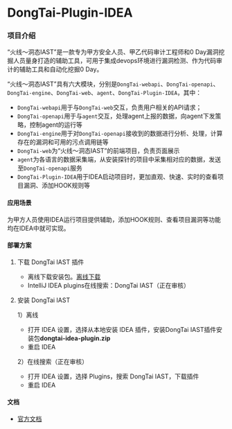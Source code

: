 # DongTai-Plugin-IDEA
### 项目介绍

“火线～洞态IAST”是一款专为甲方安全人员、甲乙代码审计工程师和0 Day漏洞挖掘人员量身打造的辅助工具，可用于集成devops环境进行漏洞检测、作为代码审计的辅助工具和自动化挖掘0 Day。

“火线～洞态IAST”具有六大模块，分别是`DongTai-webapi`、`DongTai-openapi`、`DongTai-engine`、`DongTai-web`、`agent`、`DongTai-Plugin-IDEA`，其中：

- `DongTai-webapi`用于与`DongTai-web`交互，负责用户相关的API请求；
- `DongTai-openapi`用于与`agent`交互，处理agent上报的数据，向agent下发策略，控制agent的运行等
- `DongTai-engine`用于对`DongTai-openapi`接收到的数据进行分析、处理，计算存在的漏洞和可用的污点调用链等
- `DongTai-web`为“火线～洞态IAST”的前端项目，负责页面展示
- `agent`为各语言的数据采集端，从安装探针的项目中采集相对应的数据，发送至`DongTai-openapi`服务
- `DongTai-Plugin-IDEA`用于IDEA启动项目时，更加直观、快速、实时的查看项目漏洞、添加HOOK规则等

#### 应用场景

为甲方人员使用IDEA运行项目提供辅助，添加HOOK规则、查看项目漏洞等功能均在IDEA中就可实现。

#### 部署方案

1. 下载 DongTai IAST 插件

   - 离线下载安装包。[离线下载]()
   - IntelliJ IDEA plugins在线搜索：DongTai IAST（正在审核）

2. 安装 DongTai IAST

   1）离线

   - 打开 IDEA 设置，选择从本地安装 IDEA 插件，安装DongTai IAST插件安装包**dongtai-idea-plugin.zip**
   - 重启 IDEA 

   2）在线搜索（正在审核）
   
   - 打开 IDEA 设置，选择 Plugins，搜索 DongTai IAST，下载插件
   - 重启 IDEA


#### 文档

- [官方文档](https://hxsecurity.github.io/DongTaiDoc/#/doc/tutorial/plugin)
